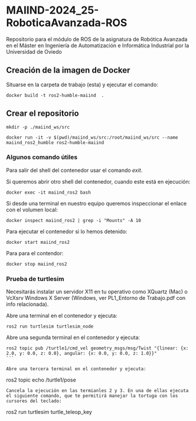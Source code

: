 # MAIIND-2024_25-RoboticaAvanzada-ROS
Repositorio para el módulo de ROS de la asignatura de Robótica Avanzada en el Máster en Ingeniería de Automatización e Informática Industrial por la Universidad de Oviedo

## Creación de la imagen de Docker

Situarse en la carpeta de trabajo (esta) y ejecutar el comando:

```
docker build -t ros2-humble-maiind  .
```

## Crear el repositorio

```
mkdir -p ./maiind_ws/src

docker run -it -v $(pwd)/maiind_ws/src:/root/maiind_ws/src --name maiind_ros2_humble ros2-humble-maiind

```

### Algunos comando útiles
Para salir del shell del contenedor usar el comando *exit*.

Si queremos abrir otro shell del contenedor, cuando este está en ejecución:
```
docker exec -it maiind_ros2 bash
```
Si desde una terminal en nuestro equipo queremos inspeccionar el enlace con el volumen local:
```
docker inspect maiind_ros2 | grep -i "Mounts" -A 10
```
Para ejecutar el contenedor si lo hemos detenido:
```
docker start maiind_ros2
```
Para para el contendor:
```
docker stop maiind_ros2
```
### Prueba de turtlesim

Necesitarás instalar un servidor X11 en tu operativo como XQuartz (Mac) o VcXsrv Windows X Server (Windows, ver PL1_Entorno de Trabajo.pdf con info relacionada).

Abre una terminal en el contenedor y ejecuta:
```
ros2 run turtlesim turtlesim_node
```
Abre una segunda terminal en el contenedor y ejecuta:
````
ros2 topic pub /turtle1/cmd_vel geometry_msgs/msg/Twist "{linear: {x: 2.0, y: 0.0, z: 0.0}, angular: {x: 0.0, y: 0.0, z: 1.0}}"
```

Abre una tercera terminal en el contenedor y ejecuta:
````
ros2 topic echo /turtle1/pose
```
Cancela la ejecución en las termianles 2 y 3. En una de ellas ejecuta el siguiente comando, que te permitirá manejar la tortuga con los cursores del teclado:
```
ros2 run turtlesim turtle_teleop_key
```